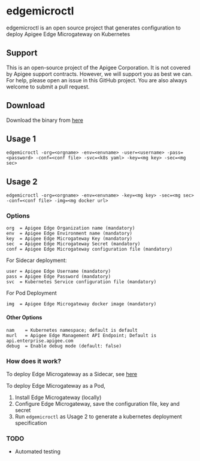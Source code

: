 # edgemicroctl
edgemicroctl is an open source project that generates configuration to deploy Apigee Edge Microgateway on Kubernetes

## Support
This is an open-source project of the Apigee Corporation. It is not covered by Apigee support contracts. However, we will support you as best we can. For help, please open an issue in this GitHub project. You are also always welcome to submit a pull request.

## Download
Download the binary from [here](https://github.com/srinandan/edgemicroctl/releases)

## Usage 1
```
edgemicroctl -org=<orgname> -env=<envname> -user=<username> -pass=<password> -conf=<conf file> -svc=<k8s yaml> -key=<mg key> -sec=<mg sec>
```

## Usage 2
```
edgemicroctl -org=<orgname> -env=<envname> -key=<mg key> -sec=<mg sec> -conf=<conf file> -img=<mg docker url>
```


### Options
```
org  = Apigee Edge Organization name (mandatory)
env  = Apigee Edge Environment name (mandatory)
key  = Apigee Edge Microgateway Key (mandatory)
sec  = Apigee Edge Microgateway Secret (mandatory)
conf = Apigee Edge Microgateway configuration file (mandatory)
```

For Sidecar deployment:
```
user = Apigee Edge Username (mandatory)
pass = Apigee Edge Password (mandatory)
svc  = Kubernetes Service configuration file (mandatory)
```

For Pod Deployment
```
img  = Apigee Edge Microgateway docker image (mandatory)
```

#### Other Options
```
nam    = Kubernetes namespace; default is default
murl   = Apigee Edge Management API Endpoint; Default is api.enterprise.apigee.com
debug  = Enable debug mode (default: false)
```

### How does it work?
To deploy Edge Microgateway as a Sidecar, see [here](https://https://github.com/edgemicro-kubernetes/edgemicro-k8)

To deploy Edge Microgateway as a Pod, 
1. Install Edge Microgateway (locally)
2. Configure Edge Microgateway, save the configuration file, key and secret
3. Run `edgemicroctl` as Usage 2 to generate a kubernetes deployment specification


### TODO
* Automated testing
